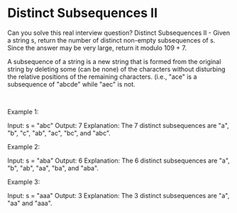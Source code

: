 # Distinct Subsequences II

Can you solve this real interview question? Distinct Subsequences II - Given a string s, return the number of distinct non-empty subsequences of s. Since the answer may be very large, return it modulo 109 + 7.

A subsequence of a string is a new string that is formed from the original string by deleting some (can be none) of the characters without disturbing the relative positions of the remaining characters. (i.e., "ace" is a subsequence of "abcde" while "aec" is not.

 

Example 1:


Input: s = "abc"
Output: 7
Explanation: The 7 distinct subsequences are "a", "b", "c", "ab", "ac", "bc", and "abc".


Example 2:


Input: s = "aba"
Output: 6
Explanation: The 6 distinct subsequences are "a", "b", "ab", "aa", "ba", and "aba".


Example 3:


Input: s = "aaa"
Output: 3
Explanation: The 3 distinct subsequences are "a", "aa" and "aaa".